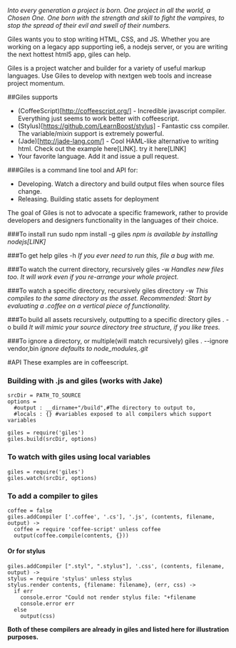 _Into every generation a project is born.  One project in all the world, a Chosen One.  One born with the strength and skill
to fight the vampires, to stop the spread of their evil and swell of their numbers._

Giles wants you to stop writing HTML, CSS, and JS.  Whether you are working on
a legacy app supporting ie6, a nodejs server, or you are writing the next hottest html5 app, giles can help.

Giles is a project watcher and builder for a variety of useful markup languages.  Use Giles to develop with 
nextgen web tools and increase project momentum.

##Giles supports
  * (CoffeeScript)[http://coffeescript.org/] - Incredible javascript compiler.  Everything just seems to work better with coffeescript. 
  * (Stylus)[https://github.com/LearnBoost/stylus] - Fantastic css compiler.  The variable/mixin support is extremely powerful.
  * (Jade)[http://jade-lang.com/] - Cool HAML-like alternative to writing html.  Check out the example here[LINK].
  try it here[LINK]
  * Your favorite language.  Add it and issue a pull request.

###Giles is a command line tool and API for:
* Developing.  Watch a directory and build output files when source files change.
* Releasing.  Building static assets for deployment 

The goal of Giles is not to advocate a specific framework, rather to provide developers and designers
functionality in the languages of their choice.

###To install run 
    sudo npm install -g giles
_npm is available by installing nodejs[LINK]_

###To get help 
    giles -h
_If you ever need to run this, file a bug with me._

###To watch the current directory, recursively 
    giles -w
_Handles new files too.  It will work even if you re-arrange your whole project._

###To watch a specific directory, recursively 
    giles directory -w
_This compiles to the same directory as the asset.  Recommended: Start 
by evaluating a .coffee on a vertical piece of functionality._

###To build all assets recursively, outputting to a specific directory 
    giles . -o build
_It will mimic your source directory tree structure, if you like trees._

###To ignore a directory, or multiple(will match recursively) 
    giles . --ignore vendor,bin
_ignore defaults to node_modules,.git_


#API
These examples are in coffeescript.

### Building with .js and giles (works with Jake)
    srcDir = PATH_TO_SOURCE
    options = 
      #output : __dirname+"/build",#The directory to output to,
      #locals : {} #variables exposed to all compilers which support variables
    
    giles = require('giles')
    giles.build(srcDir, options)

### To watch with giles using local variables
    giles = require('giles')
    giles.watch(srcDir, options)

### To add a compiler to giles
    coffee = false
    giles.addCompiler ['.coffee', '.cs'], '.js', (contents, filename, output) ->
      coffee = require 'coffee-script' unless coffee
      output(coffee.compile(contents, {}))


#### Or for stylus
    giles.addCompiler [".styl", ".stylus"], '.css', (contents, filename, output) ->
    stylus = require 'stylus' unless stylus
    stylus.render contents, {filename: filename}, (err, css) ->
      if err
        console.error "Could not render stylus file: "+filename
        console.error err
      else
        output(css)


**Both of these compilers are already in giles and listed here for illustration purposes.**

